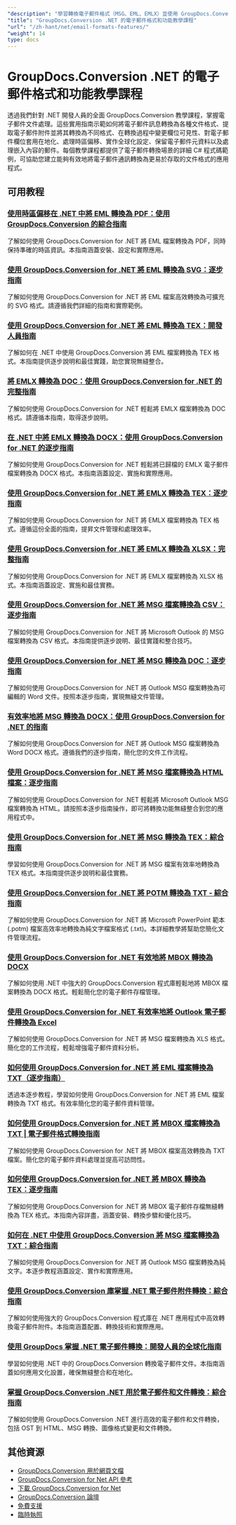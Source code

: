 ```yaml
---
"description": "學習轉換電子郵件格式（MSG、EML、EMLX）並使用 GroupDocs.Conversion .NET 處理電子郵件特定功能。"
"title": "GroupDocs.Conversion .NET 的電子郵件格式和功能教學課程"
"url": "/zh-hant/net/email-formats-features/"
"weight": 14
type: docs
---
```

# GroupDocs.Conversion .NET 的電子郵件格式和功能教學課程

透過我們針對 .NET 開發人員的全面 GroupDocs.Conversion 教學課程，掌握電子郵件文件處理。這些實用指南示範如何將電子郵件訊息轉換為各種文件格式、提取電子郵件附件並將其轉換為不同格式、在轉換過程中變更欄位可見性、對電子郵件欄位套用在地化、處理時區偏移、實作全球化設定、保留電子郵件元資料以及處理嵌入內容的郵件。每個教學課程都提供了電子郵件轉換場景的詳細 C# 程式碼範例，可協助您建立能夠有效地將電子郵件通訊轉換為更易於存取的文件格式的應用程式。

## 可用教程

### [使用時區偏移在 .NET 中將 EML 轉換為 PDF：使用 GroupDocs.Conversion 的綜合指南](./convert-eml-pdf-net-timezone-offset-groupdocs/)
了解如何使用 GroupDocs.Conversion for .NET 將 EML 檔案轉換為 PDF，同時保持準確的時區資訊。本指南涵蓋安裝、設定和實際應用。

### [使用 GroupDocs.Conversion for .NET 將 EML 轉換為 SVG：逐步指南](./convert-eml-svg-groupdocs-conversion-dotnet/)
了解如何使用 GroupDocs.Conversion for .NET 將 EML 檔案高效轉換為可擴充的 SVG 格式。請遵循我們詳細的指南和實際範例。

### [使用 GroupDocs.Conversion for .NET 將 EML 轉換為 TEX：開發人員指南](./convert-eml-to-tex-groupdocs-net/)
了解如何在 .NET 中使用 GroupDocs.Conversion 將 EML 檔案轉換為 TEX 格式。本指南提供逐步說明和最佳實踐，助您實現無縫整合。

### [將 EMLX 轉換為 DOC：使用 GroupDocs.Conversion for .NET 的完整指南](./convert-emlx-to-doc-groupdocs-conversion-guide/)
了解如何使用 GroupDocs.Conversion for .NET 輕鬆將 EMLX 檔案轉換為 DOC 格式。請遵循本指南，取得逐步說明。

### [在 .NET 中將 EMLX 轉換為 DOCX：使用 GroupDocs.Conversion for .NET 的逐步指南](./convert-emlx-to-docx-groupdocs-net/)
了解如何使用 GroupDocs.Conversion for .NET 輕鬆將已歸檔的 EMLX 電子郵件檔案轉換為 DOCX 格式。本指南涵蓋設定、實施和實際應用。

### [使用 GroupDocs.Conversion for .NET 將 EMLX 轉換為 TEX：逐步指南](./convert-emlx-to-tex-groupdocs-conversion-net/)
了解如何使用 GroupDocs.Conversion for .NET 將 EMLX 檔案轉換為 TEX 格式。遵循這份全面的指南，提昇文件管理和處理效率。

### [使用 GroupDocs.Conversion for .NET 將 EMLX 轉換為 XLSX：完整指南](./convert-emlx-to-xlsx-groupdocs-net/)
了解如何使用 GroupDocs.Conversion for .NET 將 EMLX 檔案轉換為 XLSX 格式。本指南涵蓋設定、實施和最佳實務。

### [使用 GroupDocs.Conversion for .NET 將 MSG 檔案轉換為 CSV：逐步指南](./convert-msg-files-to-csv-using-groupdocs-conversion-for-net/)
了解如何使用 GroupDocs.Conversion for .NET 將 Microsoft Outlook 的 MSG 檔案轉換為 CSV 格式。本指南提供逐步說明、最佳實踐和整合技巧。

### [使用 GroupDocs.Conversion for .NET 將 MSG 轉換為 DOC：逐步指南](./convert-msg-to-doc-groupdocs-conversion-net/)
了解如何使用 GroupDocs.Conversion for .NET 將 Outlook MSG 檔案轉換為可編輯的 Word 文件。按照本逐步指南，實現無縫文件管理。

### [有效率地將 MSG 轉換為 DOCX：使用 GroupDocs.Conversion for .NET 的指南](./convert-msg-to-docx-groupdocs-conversion-dotnet/)
了解如何使用 GroupDocs.Conversion for .NET 將 Outlook MSG 檔案轉換為 Word DOCX 格式。遵循我們的逐步指南，簡化您的文件工作流程。

### [使用 GroupDocs.Conversion for .NET 將 MSG 檔案轉換為 HTML 檔案：逐步指南](./convert-msg-files-to-html-groupdocs-conversion-dotnet/)
了解如何使用 GroupDocs.Conversion for .NET 輕鬆將 Microsoft Outlook MSG 檔案轉換為 HTML。請按照本逐步指南操作，即可將轉換功能無縫整合到您的應用程式中。

### [使用 GroupDocs.Conversion for .NET 將 MSG 轉換為 TEX：綜合指南](./convert-msg-to-tex-groupdocs-dotnet/)
學習如何使用 GroupDocs.Conversion for .NET 將 MSG 檔案有效率地轉換為 TEX 格式。本指南提供逐步說明和最佳實務。

### [使用 GroupDocs.Conversion for .NET 將 POTM 轉換為 TXT - 綜合指南](./convert-potm-to-txt-groupdocs-conversion-net/)
了解如何使用 GroupDocs.Conversion for .NET 將 Microsoft PowerPoint 範本 (.potm) 檔案高效率地轉換為純文字檔案格式 (.txt)。本詳細教學將幫助您簡化文件管理流程。

### [使用 GroupDocs.Conversion for .NET 有效地將 MBOX 轉換為 DOCX](./convert-mbox-to-docx-groupdocs-conversion-net/)
了解如何使用 .NET 中強大的 GroupDocs.Conversion 程式庫輕鬆地將 MBOX 檔案轉換為 DOCX 格式。輕鬆簡化您的電子郵件存檔管理。

### [使用 GroupDocs.Conversion for .NET 有效率地將 Outlook 電子郵件轉換為 Excel](./convert-outlook-emails-to-excel-groupdocs-conversion-net/)
了解如何使用 GroupDocs.Conversion for .NET 將 MSG 檔案轉換為 XLS 格式。簡化您的工作流程，輕鬆增強電子郵件資料分析。

### [如何使用 GroupDocs.Conversion for .NET 將 EML 檔案轉換為 TXT（逐步指南）](./convert-eml-txt-groupdocs-conversion-net/)
透過本逐步教程，學習如何使用 GroupDocs.Conversion for .NET 將 EML 檔案轉換為 TXT 格式。有效率簡化您的電子郵件資料管理。

### [如何使用 GroupDocs.Conversion for .NET 將 MBOX 檔案轉換為 TXT | 電子郵件格式轉換指南](./convert-mbox-to-txt-groupdocs-dotnet/)
了解如何使用 GroupDocs.Conversion for .NET 將 MBOX 檔案高效轉換為 TXT 檔案。簡化您的電子郵件資料處理並提高可訪問性。

### [如何使用 GroupDocs.Conversion for .NET 將 MBOX 轉換為 TEX：逐步指南](./convert-mbox-to-tex-groupdocs-conversion-net/)
了解如何使用 GroupDocs.Conversion for .NET 將 MBOX 電子郵件存檔無縫轉換為 TEX 格式。本指南內容詳盡，涵蓋安裝、轉換步驟和優化技巧。

### [如何在 .NET 中使用 GroupDocs.Conversion 將 MSG 檔案轉換為 TXT：綜合指南](./convert-msg-to-txt-groupdocs-net-tutorial/)
了解如何使用 GroupDocs.Conversion for .NET 將 Outlook MSG 檔案轉換為純文字。本逐步教程涵蓋設定、實作和實際應用。

### [使用 GroupDocs.Conversion 庫掌握 .NET 電子郵件附件轉換：綜合指南](./net-email-attachment-conversion-groupdocs-guide/)
了解如何使用強大的 GroupDocs.Conversion 程式庫在 .NET 應用程式中高效轉換電子郵件附件。本指南涵蓋配置、轉換技術和實際應用。

### [使用 GroupDocs 掌握 .NET 電子郵件轉換：開發人員的全球化指南](./master-net-email-conversion-groupdocs-globalization-guide/)
學習如何使用 .NET 中的 GroupDocs.Conversion 轉換電子郵件文件。本指南涵蓋如何應用文化設置，確保無縫整合和在地化。

### [掌握 GroupDocs.Conversion .NET 用於電子郵件和文件轉換：綜合指南](./mastering-groupdocs-conversion-net-email-file-convert/)
了解如何使用 GroupDocs.Conversion .NET 進行高效的電子郵件和文件轉換，包括 OST 到 HTML、MSG 轉換、圖像格式變更和文件轉換。

## 其他資源

- [GroupDocs.Conversion 用於網頁文檔](https://docs.groupdocs.com/conversion/net/)
- [GroupDocs.Conversion for Net API 參考](https://reference.groupdocs.com/conversion/net/)
- [下載 GroupDocs.Conversion for Net](https://releases.groupdocs.com/conversion/net/)
- [GroupDocs.Conversion 論壇](https://forum.groupdocs.com/c/conversion)
- [免費支援](https://forum.groupdocs.com/)
- [臨時執照](https://purchase.groupdocs.com/temporary-license/)